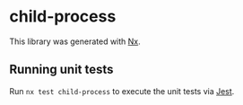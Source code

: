 # child-process

This library was generated with [Nx](https://nx.dev).

## Running unit tests

Run `nx test child-process` to execute the unit tests via [Jest](https://jestjs.io).
